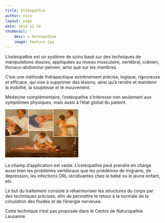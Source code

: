 ```yaml
---
title: Ostéopathie
author: nico
layout: page
date: 2013-12-14
thumbnail:
    desc: ❧ Ostéopathie
    image: feature.jpg
---
```


L’ostéopathie est un système de soins basé sur des techniques de manipulations douces, appliquées au niveau musculaire, vertébral, crânien, thoraco-abdomino-pelvien, ainsi que sur les membres.

C’est une méthode thérapeutique extrêmement précise, logique, rigoureuse et efficace, qui vise à supprimer des lésions, ainsi qu’à rendre et maintenir la mobilité, la souplesse et le mouvement.

Médecine complémentaire, l’ostéopathie s’intéresse non seulement aux symptômes physiques, mais aussi à l’état global du patient.

<img class="alignleft size-full wp-image-317" alt="osteo" src="./images/osteo.jpg" width="236" height="155" />

Le champ d’application est vaste. L’ostéopathie peut prendre en charge aussi bien les problèmes vertébraux que les problèmes de migraine, de dépression, les infections ORL récidivantes chez le bébé ou le jeune enfant, etc.

Le but du traitement consiste à réharmoniser les structures du corps par des techniques précises, afin de permettre le retour à la normale de la circulation des fluides et de l’énergie nerveuse.

Cette technique n’est pas proposée dans le Centre de Naturopathie Lausanne.
